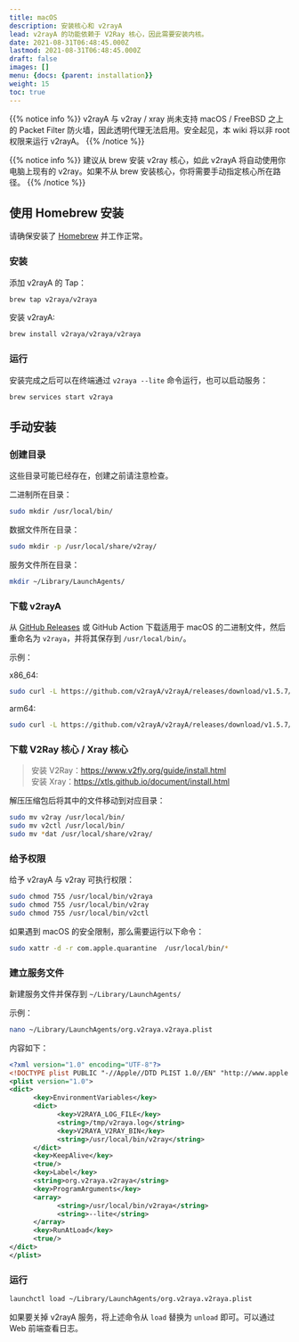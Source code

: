 ```yaml
---
title: macOS
description: 安装核心和 v2rayA
lead: v2rayA 的功能依赖于 V2Ray 核心，因此需要安装内核。
date: 2021-08-31T06:48:45.000Z
lastmod: 2021-08-31T06:48:45.000Z
draft: false
images: []
menu: {docs: {parent: installation}}
weight: 15
toc: true
---
```


{{% notice info %}}
v2rayA 与 v2ray / xray 尚未支持 macOS / FreeBSD 之上的 Packet Filter 防火墙，因此透明代理无法启用。安全起见，本 wiki 将以非 root 权限来运行 v2rayA。
{{% /notice %}}

{{% notice info %}}
建议从 brew 安装 v2ray 核心，如此 v2rayA 将自动使用你电脑上现有的 v2ray。如果不从 brew 安装核心，你将需要手动指定核心所在路径。
{{% /notice %}}

## 使用 Homebrew 安装

请确保安装了 [Homebrew](https://brew.sh/) 并工作正常。

### 安装

添加 v2rayA 的 Tap：

```bash
brew tap v2raya/v2raya
```

安装 v2rayA:

```bash
brew install v2raya/v2raya/v2raya
```

### 运行

安装完成之后可以在终端通过 `v2raya --lite` 命令运行，也可以启动服务：

```bash
brew services start v2raya
```

## 手动安装

### 创建目录

这些目录可能已经存在，创建之前请注意检查。

二进制所在目录：

```bash
sudo mkdir /usr/local/bin/
```

数据文件所在目录：

```bash
sudo mkdir -p /usr/local/share/v2ray/
```

服务文件所在目录：

```bash
mkdir ~/Library/LaunchAgents/
```

### 下载 v2rayA

从 [GitHub Releases](https://github.com/v2rayA/v2rayA/releases) 或 GitHub Action 下载适用于 macOS 的二进制文件，然后重命名为 `v2raya`，并将其保存到 `/usr/local/bin/`。

示例：

x86_64:

```bash
sudo curl -L https://github.com/v2rayA/v2rayA/releases/download/v1.5.7/v2raya_darwin_x64_1.5.7 -o /usr/local/bin/v2raya
```

arm64:

```bash
sudo curl -L https://github.com/v2rayA/v2rayA/releases/download/v1.5.7/v2raya_darwin_arm64_1.5.7 -o /usr/local/bin/v2raya
```

### 下载 V2Ray 核心 / Xray 核心

> 安装 V2Ray：<https://www.v2fly.org/guide/install.html>  
> 安装 Xray：<https://xtls.github.io/document/install.html>

解压压缩包后将其中的文件移动到对应目录：

```bash
sudo mv v2ray /usr/local/bin/
sudo mv v2ctl /usr/local/bin/
sudo mv *dat /usr/local/share/v2ray/
```

### 给予权限

给予 v2rayA 与 v2ray 可执行权限：

```bash
sudo chmod 755 /usr/local/bin/v2raya
sudo chmod 755 /usr/local/bin/v2ray
sudo chmod 755 /usr/local/bin/v2ctl
```

如果遇到 macOS 的安全限制，那么需要运行以下命令：

```bash
sudo xattr -d -r com.apple.quarantine  /usr/local/bin/*
```

### 建立服务文件

新建服务文件并保存到 `~/Library/LaunchAgents/`

示例：

```bash
nano ~/Library/LaunchAgents/org.v2raya.v2raya.plist
```

内容如下：

```xml
<?xml version="1.0" encoding="UTF-8"?>
<!DOCTYPE plist PUBLIC "-//Apple//DTD PLIST 1.0//EN" "http://www.apple.com/DTDs/PropertyList-1.0.dtd">
<plist version="1.0">
<dict>
      <key>EnvironmentVariables</key>
      <dict>
            <key>V2RAYA_LOG_FILE</key>
            <string>/tmp/v2raya.log</string>
            <key>V2RAYA_V2RAY_BIN</key>
            <string>/usr/local/bin/v2ray</string>
      </dict>
      <key>KeepAlive</key>
      <true/>
      <key>Label</key>
      <string>org.v2raya.v2raya</string>
      <key>ProgramArguments</key>
      <array>
            <string>/usr/local/bin/v2raya</string>
            <string>--lite</string>
      </array>
      <key>RunAtLoad</key>
      <true/>
</dict>
</plist>
```

### 运行

```bash
launchctl load ~/Library/LaunchAgents/org.v2raya.v2raya.plist
```

如果要关掉 v2rayA 服务，将上述命令从 `load` 替换为 `unload` 即可。可以通过 Web 前端查看日志。
